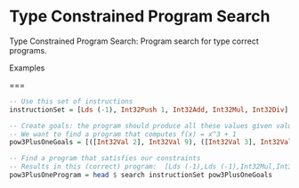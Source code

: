 # Type Constrained Program Search
Type Constrained Program Search: Program search for type correct programs.


Examples

=== 
```haskell
-- Use this set of instructions
instructionSet = [Lds (-1), Int32Push 1, Int32Add, Int32Mul, Int32Div]

-- Create goals: the program should produce all these values given values on stack
-- We want to find a program that computes f(x) = x^3 + 1
pow3PlusOneGoals = [([Int32Val 2], Int32Val 9), ([Int32Val 3], Int32Val 28), ([Int32Val 4], Int32Val 65)]

-- Find a program that satisfies our constraints
-- Results in this (correct) program:  [Lds (-1),Lds (-1),Int32Mul,Int32Mul,Int32Push 1,Int32Add]
pow3PlusOneProgram = head $ search instructionSet pow3PlusOneGoals
```

